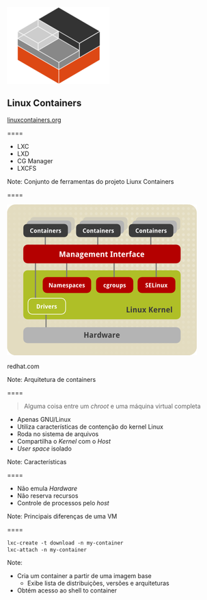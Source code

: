 ![logo-lxc](img/logos/lxc.png) <!-- .element: class="no-border no-background" -->

## Linux Containers

[linuxcontainers.org](https://linuxcontainers.org)

====

- LXC
- LXD
- CG Manager
- LXCFS

Note:
Conjunto de ferramentas do projeto Liunx Containers

====

![lxc-architecture](img/lxc-architecture.png) <!-- .element: class="no-border no-background bigger" -->

redhat.com <!-- .element: class="credits" -->

Note:
Arquitetura de containers

====

> Alguma coisa entre um _chroot_ e uma máquina virtual completa

- Apenas GNU/Linux
- Utiliza características de contenção do kernel Linux
- Roda no sistema de arquivos
- Compartilha o _Kernel_ com o _Host_
- _User space_ isolado

Note:
Características

====

- Não emula _Hardware_
- Não reserva recursos
- Controle de processos pelo _host_

Note:
Principais diferenças de uma VM

====

```console
lxc-create -t download -n my-container
lxc-attach -n my-container
```

Note:
- Cria um container a partir de uma imagem base
    + Exibe lista de distribuições, versões e arquiteturas
- Obtém acesso ao shell to container
